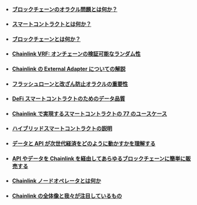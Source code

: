 - #### [ブロックチェーンのオラクル問題とは何か？](https://medium.com/chainlink-community/what-is-the-blockchain-oracle-problem-bc7bdb6425c6)
- #### [スマートコントラクトとは何か？](https://medium.com/chainlink-community/what-is-a-smart-contract-and-why-it-is-a-superior-form-of-digital-agreement-9e1e1c9f3a36)
- #### [ブロックチェーンとは何か？](https://medium.com/chainlink-community/what-is-a-blockchain-and-how-can-it-impact-the-world-b610696f4a71)
- #### [Chainlink VRF: オンチェーンの検証可能なランダム性](https://medium.com/chainlink-community/verifiable-random-functions-vrf-random-number-generation-rng-feature-83a629a1b633)
- #### [Chainlink の External Adapter についての解説](https://medium.com/chainlink-community/chainlink%E3%81%AEexternal-adapter%E3%81%AB%E3%81%A4%E3%81%84%E3%81%A6%E3%81%AE%E8%A7%A3%E8%AA%AC-85c0d23ccb7f)
- #### [フラッシュローンと改ざん防止オラクルの重要性](https://medium.com/chainlink-community/flash-loans-and-the-importance-of-tamper-proof-oracles-72ffb176bc5a)
- #### [DeFi スマートコントラクトのためのデータ品質](https://medium.com/chainlink-community/the-importance-of-data-quality-for-defi-d3e34bd129bd)
- #### [Chainlink で実現するスマートコントラクトの 77 のユースケース](https://medium.com/chainlink-community/44-ways-to-enhance-your-smart-contract-with-chainlink-9f8fe38fd118)
- #### [ハイブリッドスマートコントラクトの説明](https://medium.com/@keccak255/%E3%83%8F%E3%82%A4%E3%83%96%E3%83%AA%E3%83%83%E3%83%89%E3%82%B9%E3%83%9E%E3%83%BC%E3%83%88%E3%82%B3%E3%83%B3%E3%83%88%E3%83%A9%E3%82%AF%E3%83%88%E3%81%AE%E8%AA%AC%E6%98%8E-728b1b4bd7bc)
- #### [データと API が次世代経済をどのように動かすかを理解する](https://medium.com/chainlink-community/understanding-how-data-and-apis-power-next-generation-economies-1bb38195f004)
- #### [API やデータを Chainlink を経由してあらゆるブロックチェーンに簡単に販売する](https://medium.com/chainlink-community/api%E3%82%84%E3%83%87%E3%83%BC%E3%82%BF%E3%82%92chainlink%E3%82%92%E7%B5%8C%E7%94%B1%E3%81%97%E3%81%A6%E3%81%82%E3%82%89%E3%82%86%E3%82%8B%E3%83%96%E3%83%AD%E3%83%83%E3%82%AF%E3%83%81%E3%82%A7%E3%83%BC%E3%83%B3%E3%81%AB%E7%B0%A1%E5%8D%98%E3%81%AB%E8%B2%A9%E5%A3%B2%E3%81%99%E3%82%8B-546b8c7751d4)
- #### [Chainlink ノードオペレータとは何か](https://medium.com/chainlink-community/%E3%83%81%E3%82%A7%E3%83%BC%E3%83%B3%E3%83%AA%E3%83%B3%E3%82%AF%E3%83%8E%E3%83%BC%E3%83%89%E3%82%AA%E3%83%9A%E3%83%AC%E3%83%BC%E3%82%BF%E3%81%A8%E3%81%AF%E4%BD%95%E3%81%8B-fa05b0449f26)
- #### [Chainlink の全体像と我々が注目しているもの](https://medium.com/chainlink-community/chainlink%E3%81%AE%E5%85%A8%E4%BD%93%E5%83%8F%E3%81%A8%E6%88%91%E3%80%85%E3%81%8C%E6%B3%A8%E7%9B%AE%E3%81%97%E3%81%A6%E3%81%84%E3%82%8B%E3%82%82%E3%81%AE-3148c05196dd)
